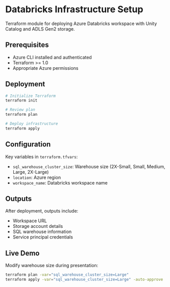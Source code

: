 # Databricks Infrastructure Setup

Terraform module for deploying Azure Databricks workspace with Unity Catalog and ADLS Gen2 storage.

## Prerequisites

- Azure CLI installed and authenticated
- Terraform >= 1.0
- Appropriate Azure permissions

## Deployment

```bash
# Initialize Terraform
terraform init

# Review plan
terraform plan

# Deploy infrastructure
terraform apply
```

## Configuration

Key variables in `terraform.tfvars`:
- `sql_warehouse_cluster_size`: Warehouse size (2X-Small, Small, Medium, Large, 2X-Large)
- `location`: Azure region
- `workspace_name`: Databricks workspace name

## Outputs

After deployment, outputs include:
- Workspace URL
- Storage account details
- SQL warehouse information
- Service principal credentials

## Live Demo

Modify warehouse size during presentation:
```bash
terraform plan -var="sql_warehouse_cluster_size=Large"
terraform apply -var="sql_warehouse_cluster_size=Large" -auto-approve
```
